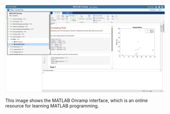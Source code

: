 ![Attached image](image_logs/25-02-06_test_17-02-09.png)

This image shows the MATLAB Onramp interface, which is an online resource for learning MATLAB programming.